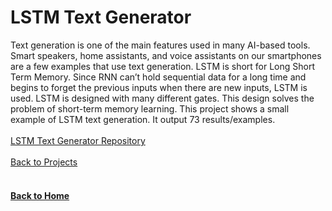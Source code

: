 # LSTM Text Generator

Text generation is one of the main features used in many AI-based tools. Smart speakers, home assistants, and voice assistants on our smartphones are a few examples that use text generation. LSTM is short for Long Short Term Memory. Since RNN can’t hold sequential data for a long time and begins to forget the previous inputs when there are new inputs, LSTM is used. LSTM is designed with many different gates. This design solves the problem of short-term memory learning. This project shows a small example of LSTM text generation. It output 73 results/examples.
<br/>
<br/>
[LSTM Text Generator Repository](https://github.com/jahed323/LSTM-Text-Generator)
<br/>
<br/>
[Back to Projects](https://jahed323.github.io/projects)
<br/>
<br/>
#### [Back to Home](https://jahed323.github.io/)
